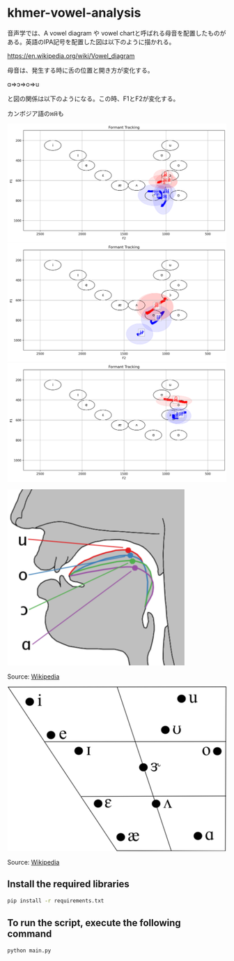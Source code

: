 # khmer-vowel-analysis

音声学では、A vowel diagram や vowel chartと呼ばれる母音を配置したものがある。英語のIPA記号を配置した図は以下のように描かれる。

https://en.wikipedia.org/wiki/Vowel_diagram

母音は、発生する時に舌の位置と開き方が変化する。

ɑ=>ɔ=>o=>u

と図の関係は以下のようになる。この時、F1とF2が変化する。


カンボジア語のអអ៊も


![Image1](https://github.com/vulture0902/khmer-vowel-analysis/blob/main/fig/video1_men.png)
![Image2](https://github.com/vulture0902/khmer-vowel-analysis/blob/main/fig/video2_women.png)
![Image3](https://github.com/vulture0902/khmer-vowel-analysis/blob/main/fig/video3_men.png)

![vowel tongue](https://github.com/vulture0902/khmer-vowel-analysis/blob/main/fig/Cardinal_vowel_tongue_position-back.png)

Source: [Wikipedia](https://commons.wikimedia.org/wiki/File:Cardinal_vowel_tongue_position-back.png)

![vowel chart](https://github.com/vulture0902/khmer-vowel-analysis/blob/main/fig/512px-California_English_vowel_chart.png)

Source: [Wikipedia](https://commons.wikimedia.org/wiki/File:California_English_vowel_chart.png)


## Install the required libraries

```bash
pip install -r requirements.txt
```

## To run the script, execute the following command

```bash
python main.py
```
